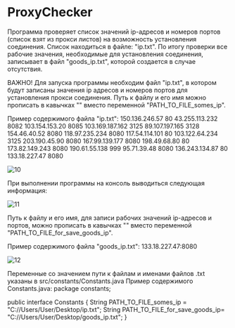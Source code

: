 # ProxyChecker

Программа проверяет список значений ip-адресов и номеров портов (список взят из прокси листов) на возможность установления соединения. Список находиться в файле: "ip.txt". По итогу проверки все рабочие значения, необходимые для установления соединения, записывает в файл "goods_ip.txt", которой создается в случае отсутствия.

ВАЖНО! Для запуска программы необходим файл "ip.txt", в котором будут записаны значения ip адресов и номеров портов для установления прокси соединения. Путь к файлу и его имя можно прописать в кавычках "" вместо переменной "PATH_TO_FILE_somes_ip".

Пример содержимого файла "ip.txt":
150.136.246.57	80
43.255.113.232	8082
103.154.153.20	8085
103.169.187.162	3125
89.107.197.165	3128
154.46.40.52	8080
118.97.235.234	8080
117.54.114.101	80
103.122.64.234	3125
203.190.45.90	8080
167.99.139.177	8080
198.49.68.80	80
173.82.149.243	8080
190.61.55.138	999
95.71.39.48	8080
136.243.134.87	80
133.18.227.47 8080

![10](https://user-images.githubusercontent.com/104260618/203404565-bd4b8e6c-ad1c-4f15-b36a-991a2c3f2018.jpg)

При выполнении программы на консоль выводиться следующая информация:

![11](https://user-images.githubusercontent.com/104260618/203405369-fb16e8d2-9e65-4a11-b4ad-dd29235b647d.jpg)

Путь к файлу и его имя, для записи рабочих значений ip-адресов и портов, можно прописать в кавычках "" вместо переменной "PATH_TO_FILE_for_save_goods_ip".

Пример содержимого файла "goods_ip.txt":
133.18.227.47:8080

![12](https://user-images.githubusercontent.com/104260618/203404985-5b48c4e9-7514-4351-a573-7d8699c15231.jpg)

Переменные со значением пути к файлам и именами файлов .txt указаны в src/constants/Constants.java
Пример содержимого Constants.java:
package constants;

public interface Constants {
    String PATH_TO_FILE_somes_ip = "C://Users/User/Desktop/ip.txt";
    String PATH_TO_FILE_for_save_goods_ip= "C://Users/User/Desktop/goods_ip.txt";
}
